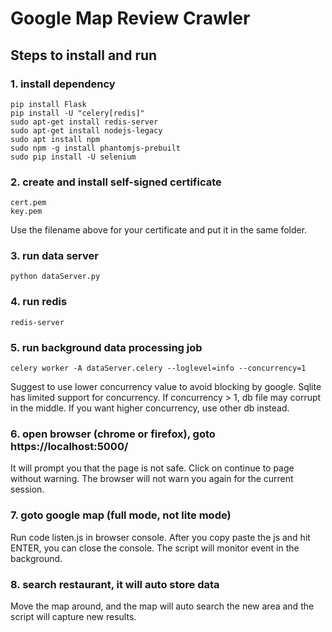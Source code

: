# Google Map Review Crawler

## Steps to install and run

### 1. install dependency
```
pip install Flask
pip install -U "celery[redis]"
sudo apt-get install redis-server
sudo apt-get install nodejs-legacy
sudo apt install npm
sudo npm -g install phantomjs-prebuilt
sudo pip install -U selenium
```

### 2. create and install self-signed certificate
```
cert.pem
key.pem
```
Use the filename above for your certificate and put it in the same folder.

### 3. run data server
```
python dataServer.py
```

### 4. run redis
```
redis-server
```

### 5. run background data processing job
```
celery worker -A dataServer.celery --loglevel=info --concurrency=1
```
Suggest to use lower concurrency value to avoid blocking by google.
Sqlite has limited support for concurrency. 
If concurrency > 1, db file may corrupt in the middle.
If you want higher concurrency, use other db instead.

### 6. open browser (chrome or firefox), goto https://localhost:5000/
It will prompt you that the page is not safe. 
Click on continue to page without warning. The browser will not warn you again for the current session.

### 7. goto google map (full mode, not lite mode)
Run code listen.js in browser console.
After you copy paste the js and hit ENTER, you can close the console.
The script will monitor event in the background.

### 8. search restaurant, it will auto store data
Move the map around, and the map will auto search the new area and the script will capture new results.